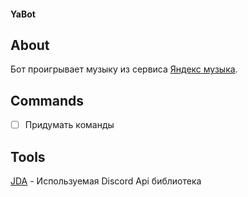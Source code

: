#### YaBot

## About
Бот проигрывает музыку из сервиса [Яндекс музыка](https://music.yandex.ru/).


## Commands
- [ ] Придумать команды

## Tools
[JDA](https://github.com/DV8FromTheWorld/JDA) - Используемая Discord Api библиотека 